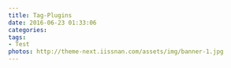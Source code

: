 ```yaml
---
title: Tag-Plugins
date: 2016-06-23 01:33:06
categories:
tags:
- Test
photos: http://theme-next.iissnan.com/assets/img/banner-1.jpg
---
```

 